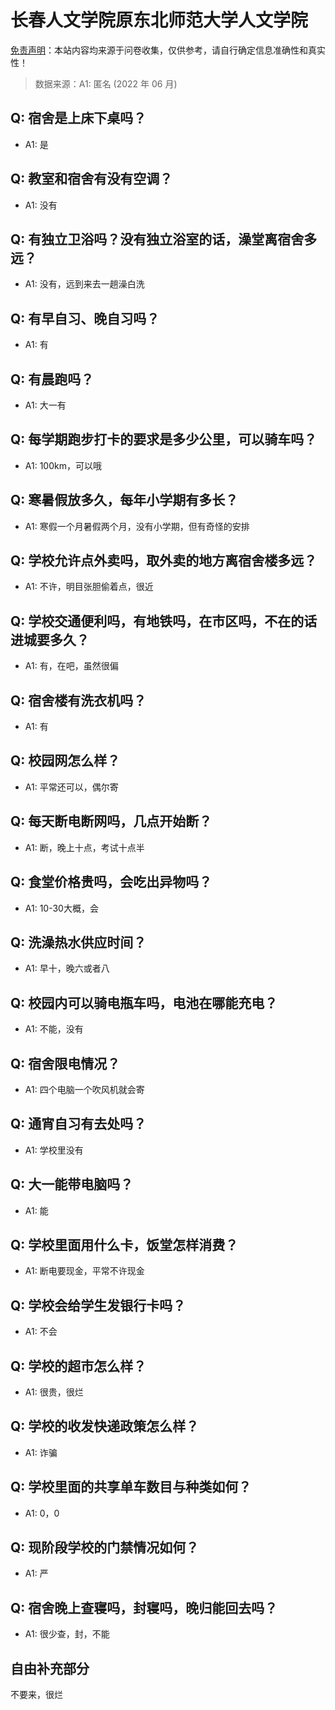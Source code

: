 # 长春人文学院原东北师范大学人文学院

[免责声明](https://colleges.chat/#_3)：本站内容均来源于问卷收集，仅供参考，请自行确定信息准确性和真实性！

> 数据来源：A1: 匿名 (2022 年 06 月)

## Q: 宿舍是上床下桌吗？

- A1: 是

## Q: 教室和宿舍有没有空调？

- A1: 没有

## Q: 有独立卫浴吗？没有独立浴室的话，澡堂离宿舍多远？

- A1: 没有，远到来去一趟澡白洗

## Q: 有早自习、晚自习吗？

- A1: 有

## Q: 有晨跑吗？

- A1: 大一有

## Q: 每学期跑步打卡的要求是多少公里，可以骑车吗？

- A1: 100km，可以哦

## Q: 寒暑假放多久，每年小学期有多长？

- A1: 寒假一个月暑假两个月，没有小学期，但有奇怪的安排

## Q: 学校允许点外卖吗，取外卖的地方离宿舍楼多远？

- A1: 不许，明目张胆偷着点，很近

## Q: 学校交通便利吗，有地铁吗，在市区吗，不在的话进城要多久？

- A1: 有，在吧，虽然很偏

## Q: 宿舍楼有洗衣机吗？

- A1: 有

## Q: 校园网怎么样？

- A1: 平常还可以，偶尔寄

## Q: 每天断电断网吗，几点开始断？

- A1: 断，晚上十点，考试十点半

## Q: 食堂价格贵吗，会吃出异物吗？

- A1: 10-30大概，会

## Q: 洗澡热水供应时间？

- A1: 早十，晚六或者八

## Q: 校园内可以骑电瓶车吗，电池在哪能充电？

- A1: 不能，没有

## Q: 宿舍限电情况？

- A1: 四个电脑一个吹风机就会寄

## Q: 通宵自习有去处吗？

- A1: 学校里没有

## Q: 大一能带电脑吗？

- A1: 能

## Q: 学校里面用什么卡，饭堂怎样消费？

- A1: 断电要现金，平常不许现金

## Q: 学校会给学生发银行卡吗？

- A1: 不会

## Q: 学校的超市怎么样？

- A1: 很贵，很烂

## Q: 学校的收发快递政策怎么样？

- A1: 诈骗

## Q: 学校里面的共享单车数目与种类如何？

- A1: 0，0

## Q: 现阶段学校的门禁情况如何？

- A1: 严

## Q: 宿舍晚上查寝吗，封寝吗，晚归能回去吗？

- A1: 很少查，封，不能

## 自由补充部分

不要来，很烂